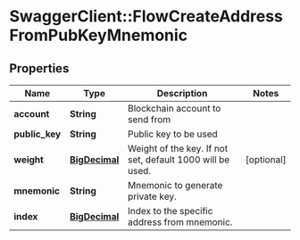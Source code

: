 # SwaggerClient::FlowCreateAddressFromPubKeyMnemonic

## Properties
Name | Type | Description | Notes
------------ | ------------- | ------------- | -------------
**account** | **String** | Blockchain account to send from | 
**public_key** | **String** | Public key to be used | 
**weight** | [**BigDecimal**](BigDecimal.md) | Weight of the key. If not set, default 1000 will be used. | [optional] 
**mnemonic** | **String** | Mnemonic to generate private key. | 
**index** | [**BigDecimal**](BigDecimal.md) | Index to the specific address from mnemonic. | 

